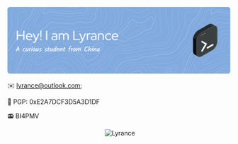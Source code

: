 ![](/github-header-image.png)

✉️ lyrance@outlook.com;

🔑 PGP: 0xE2A7DCF3D5A3D1DF

📻 BI4PMV

<p align="center">&nbsp;<img align="center" src="https://github-readme-stats.vercel.app/api?username=Lyrance&show_icons=true&locale=en&theme=blue-white" alt="Lyrance" /></p>
